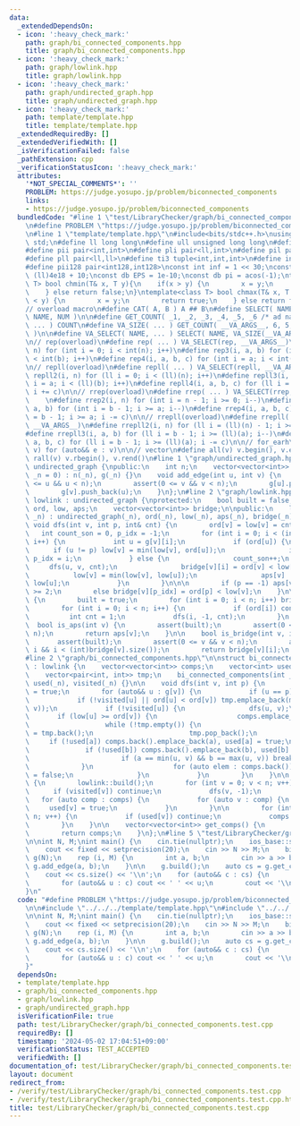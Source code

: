 ```yaml
---
data:
  _extendedDependsOn:
  - icon: ':heavy_check_mark:'
    path: graph/bi_connected_components.hpp
    title: graph/bi_connected_components.hpp
  - icon: ':heavy_check_mark:'
    path: graph/lowlink.hpp
    title: graph/lowlink.hpp
  - icon: ':heavy_check_mark:'
    path: graph/undirected_graph.hpp
    title: graph/undirected_graph.hpp
  - icon: ':heavy_check_mark:'
    path: template/template.hpp
    title: template/template.hpp
  _extendedRequiredBy: []
  _extendedVerifiedWith: []
  _isVerificationFailed: false
  _pathExtension: cpp
  _verificationStatusIcon: ':heavy_check_mark:'
  attributes:
    '*NOT_SPECIAL_COMMENTS*': ''
    PROBLEM: https://judge.yosupo.jp/problem/biconnected_components
    links:
    - https://judge.yosupo.jp/problem/biconnected_components
  bundledCode: "#line 1 \"test/LibraryChecker/graph/bi_connected_components.test.cpp\"\
    \n#define PROBLEM \"https://judge.yosupo.jp/problem/biconnected_components\"\n\
    \n#line 1 \"template/template.hpp\"\n#include<bits/stdc++.h>\nusing namespace\
    \ std;\n#define ll long long\n#define ull unsigned long long\n#define db double\n\
    #define pii pair<int,int>\n#define pli pair<ll,int>\n#define pil pair<int,ll>\n\
    #define pll pair<ll,ll>\n#define ti3 tuple<int,int,int>\n#define int128 __int128_t\n\
    #define pii128 pair<int128,int128>\nconst int inf = 1 << 30;\nconst ll linf =\
    \ (ll)4e18 + 10;\nconst db EPS = 1e-10;\nconst db pi = acos(-1);\ntemplate<class\
    \ T> bool chmin(T& x, T y){\n    if(x > y) {\n        x = y;\n        return true;\n\
    \    } else return false;\n}\ntemplate<class T> bool chmax(T& x, T y){\n    if(x\
    \ < y) {\n        x = y;\n        return true;\n    } else return false;\n}\n\n\
    // overload macro\n#define CAT( A, B ) A ## B\n#define SELECT( NAME, NUM ) CAT(\
    \ NAME, NUM )\n\n#define GET_COUNT( _1, _2, _3, _4, _5, _6 /* ad nauseam */, COUNT,\
    \ ... ) COUNT\n#define VA_SIZE( ... ) GET_COUNT( __VA_ARGS__, 6, 5, 4, 3, 2, 1\
    \ )\n\n#define VA_SELECT( NAME, ... ) SELECT( NAME, VA_SIZE(__VA_ARGS__) )(__VA_ARGS__)\n\
    \n// rep(overload)\n#define rep( ... ) VA_SELECT(rep, __VA_ARGS__)\n#define rep2(i,\
    \ n) for (int i = 0; i < int(n); i++)\n#define rep3(i, a, b) for (int i = a; i\
    \ < int(b); i++)\n#define rep4(i, a, b, c) for (int i = a; i < int(b); i += c)\n\
    \n// repll(overload)\n#define repll( ... ) VA_SELECT(repll, __VA_ARGS__)\n#define\
    \ repll2(i, n) for (ll i = 0; i < (ll)(n); i++)\n#define repll3(i, a, b) for (ll\
    \ i = a; i < (ll)(b); i++)\n#define repll4(i, a, b, c) for (ll i = a; i < (ll)(b);\
    \ i += c)\n\n// rrep(overload)\n#define rrep( ... ) VA_SELECT(rrep, __VA_ARGS__)\
    \    \n#define rrep2(i, n) for (int i = n - 1; i >= 0; i--)\n#define rrep3(i,\
    \ a, b) for (int i = b - 1; i >= a; i--)\n#define rrep4(i, a, b, c) for (int i\
    \ = b - 1; i >= a; i -= c)\n\n// rrepll(overload)\n#define rrepll( ... ) VA_SELECT(rrepll,\
    \ __VA_ARGS__)\n#define rrepll2(i, n) for (ll i = (ll)(n) - 1; i >= 0ll; i--)\n\
    #define rrepll3(i, a, b) for (ll i = b - 1; i >= (ll)(a); i--)\n#define rrepll4(i,\
    \ a, b, c) for (ll i = b - 1; i >= (ll)(a); i -= c)\n\n// for_earh\n#define fore(e,\
    \ v) for (auto&& e : v)\n\n// vector\n#define all(v) v.begin(), v.end()\n#define\
    \ rall(v) v.rbegin(), v.rend()\n#line 1 \"graph/undirected_graph.hpp\"\nstruct\
    \ undirected_graph {\npublic:\n    int n;\n    vector<vector<int>> g;\n\n    undirected_graph(int\
    \ _n = 0) : n(_n), g(_n) {}\n    void add_edge(int u, int v) {\n        assert(0\
    \ <= u && u < n);\n        assert(0 <= v && v < n);\n        g[u].push_back(v);\n\
    \        g[v].push_back(u);\n    }\n};\n#line 2 \"graph/lowlink.hpp\"\n\nstruct\
    \ lowlink : undirected_graph {\nprotected:\n    bool built = false;\n    vector<int>\
    \ ord, low, aps;\n    vector<vector<int>> bridge;\n\npublic:\n    lowlink (int\
    \ _n) : undirected_graph(_n), ord(_n), low(_n), aps(_n), bridge(_n) {}\n\n   \
    \ void dfs(int v, int p, int& cnt) {\n        ord[v] = low[v] = cnt++;\n     \
    \   int count_son = 0, p_idx = -1;\n        for (int i = 0; i < (int)g[v].size();\
    \ i++) {\n            int u = g[v][i];\n            if (ord[u]) {\n          \
    \      if (u != p) low[v] = min(low[v], ord[u]);\n                if (u == p)\
    \ p_idx = i;\n            } else {\n                count_son++;\n           \
    \     dfs(u, v, cnt);\n                bridge[v][i] = ord[v] < low[u];\n     \
    \           low[v] = min(low[v], low[u]);\n                aps[v] |= ord[v] <=\
    \ low[u];\n            }\n        }\n\n\n        if (p == -1) aps[v] = count_son\
    \ >= 2;\n        else bridge[v][p_idx] = ord[p] < low[v];\n    }\n\n    void build()\
    \ {\n        built = true;\n        for (int i = 0; i < n; i++) bridge[i].resize(g[i].size());\n\
    \        for (int i = 0; i < n; i++) {\n            if (ord[i]) continue;\n  \
    \          int cnt = 1;\n            dfs(i, -1, cnt);\n        }\n    }\n\n  \
    \  bool is_aps(int v) {\n        assert(built);\n        assert(0 <= v && v <\
    \ n);\n        return aps[v];\n    }\n\n    bool is_bridge(int v, int i) {\n \
    \       assert(built);\n        assert(0 <= v && v < n);\n        assert(0 <=\
    \ i && i < (int)bridge[v].size());\n        return bridge[v][i];\n    }\n};\n\
    #line 2 \"graph/bi_connected_components.hpp\"\n\nstruct bi_connected_components\
    \ : lowlink {\n    vector<vector<int>> comps;\n    vector<int> used, visited;\n\
    \    vector<pair<int, int>> tmp;\n    bi_connected_components(int _n) : lowlink(_n),\
    \ used(_n), visited(_n) {}\n\n    void dfs(int v, int p) {\n        visited[v]\
    \ = true;\n        for (auto&& u : g[v]) {\n            if (u == p) continue;\n\
    \            if (!visited[u] || ord[u] < ord[v]) tmp.emplace_back(min(u, v), max(u,\
    \ v));\n            if (!visited[u]) {\n                dfs(u, v);\n         \
    \       if (low[u] >= ord[v]) {\n                    comps.emplace_back();\n \
    \                   while (!tmp.empty()) {\n                        auto [a, b]\
    \ = tmp.back();\n                        tmp.pop_back();\n                   \
    \     if (!used[a]) comps.back().emplace_back(a), used[a] = true;\n          \
    \              if (!used[b]) comps.back().emplace_back(b), used[b] = true;\n \
    \                       if (a == min(u, v) && b == max(u, v)) break;\n       \
    \             }\n                    for (auto elem : comps.back()) used[elem]\
    \ = false;\n                }\n            }\n        }\n    }\n\n    void build()\
    \ {\n        lowlink::build();\n        for (int v = 0; v < n; v++) {\n      \
    \      if (visited[v]) continue;\n            dfs(v, -1);\n        }\n\n     \
    \   for (auto comp : comps) {\n            for (auto v : comp) {\n           \
    \     used[v] = true;\n            }\n        }\n\n        for (int v = 0; v<\
    \ n; v++) {\n            if (used[v]) continue;\n            comps.push_back({v});\n\
    \        }\n    }\n\n    vector<vector<int>> get_comps() {\n        assert(built);\n\
    \        return comps;\n    }\n};\n#line 5 \"test/LibraryChecker/graph/bi_connected_components.test.cpp\"\
    \n\nint N, M;\nint main() {\n    cin.tie(nullptr);\n    ios_base::sync_with_stdio(false);\n\
    \    cout << fixed << setprecision(20);\n    cin >> N >> M;\n    bi_connected_components\
    \ g(N);\n    rep (i, M) {\n        int a, b;\n        cin >> a >> b;\n       \
    \ g.add_edge(a, b);\n    }\n\n    g.build();\n    auto cs = g.get_comps();\n\n\
    \    cout << cs.size() << '\\n';\n    for (auto&& c : cs) {\n        cout << c.size();\n\
    \        for (auto&& u : c) cout << ' ' << u;\n        cout << '\\n';\n    }\n\
    }\n"
  code: "#define PROBLEM \"https://judge.yosupo.jp/problem/biconnected_components\"\
    \n\n#include \"../../../template/template.hpp\"\n#include \"../../../graph/bi_connected_components.hpp\"\
    \n\nint N, M;\nint main() {\n    cin.tie(nullptr);\n    ios_base::sync_with_stdio(false);\n\
    \    cout << fixed << setprecision(20);\n    cin >> N >> M;\n    bi_connected_components\
    \ g(N);\n    rep (i, M) {\n        int a, b;\n        cin >> a >> b;\n       \
    \ g.add_edge(a, b);\n    }\n\n    g.build();\n    auto cs = g.get_comps();\n\n\
    \    cout << cs.size() << '\\n';\n    for (auto&& c : cs) {\n        cout << c.size();\n\
    \        for (auto&& u : c) cout << ' ' << u;\n        cout << '\\n';\n    }\n\
    }"
  dependsOn:
  - template/template.hpp
  - graph/bi_connected_components.hpp
  - graph/lowlink.hpp
  - graph/undirected_graph.hpp
  isVerificationFile: true
  path: test/LibraryChecker/graph/bi_connected_components.test.cpp
  requiredBy: []
  timestamp: '2024-05-02 17:04:51+09:00'
  verificationStatus: TEST_ACCEPTED
  verifiedWith: []
documentation_of: test/LibraryChecker/graph/bi_connected_components.test.cpp
layout: document
redirect_from:
- /verify/test/LibraryChecker/graph/bi_connected_components.test.cpp
- /verify/test/LibraryChecker/graph/bi_connected_components.test.cpp.html
title: test/LibraryChecker/graph/bi_connected_components.test.cpp
---
```

